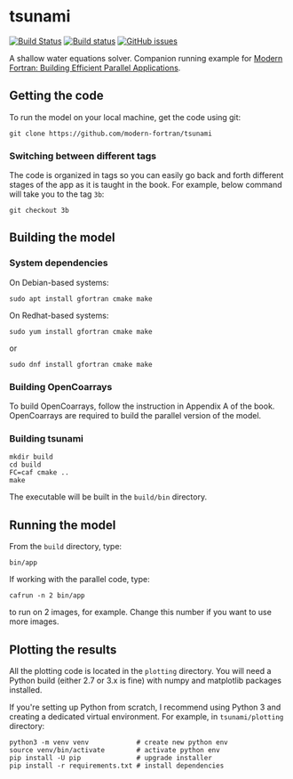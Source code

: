 # tsunami

[![Build Status](https://travis-ci.org/modern-fortran/tsunami.svg?branch=master)](https://travis-ci.org/modern-fortran/tsunami)
[![Build status](https://ci.appveyor.com/api/projects/status/ttcpllua2iqdv937?svg=true)](https://ci.appveyor.com/project/scivision/tsunami)
[![GitHub issues](https://img.shields.io/github/issues/modern-fortran/tsunami.svg)](https://github.com/modern-fortran/tsunami/issues)

A shallow water equations solver. Companion running example 
for [Modern Fortran: Building Efficient Parallel Applications](https://www.manning.com/books/modern-fortran?a_aid=modernfortran&a_bid=2dc4d442).

## Getting the code

To run the model on your local machine, get the code using git:

```
git clone https://github.com/modern-fortran/tsunami
```

### Switching between different tags

The code is organized in tags so you can easily go back and forth 
different stages of the app as it is taught in the book.
For example, below command will take you to the tag `3b`:

```
git checkout 3b
```

## Building the model

### System dependencies

On Debian-based systems:

```
sudo apt install gfortran cmake make
```

On Redhat-based systems:

```
sudo yum install gfortran cmake make
```

or

```
sudo dnf install gfortran cmake make
```

### Building OpenCoarrays

To build OpenCoarrays, follow the instruction in Appendix A of the book.
OpenCoarrays are required to build the parallel version of the model.

### Building tsunami

```
mkdir build
cd build
FC=caf cmake ..
make
```

The executable will be built in the `build/bin` directory.

## Running the model

From the `build` directory, type:

```
bin/app
```

If working with the parallel code, type:

```
cafrun -n 2 bin/app
```

to run on 2 images, for example.
Change this number if you want to use more images.

## Plotting the results

All the plotting code is located in the `plotting` directory.
You will need a Python build (either 2.7 or 3.x is fine) 
with numpy and matplotlib packages installed.

If you're setting up Python from scratch, I recommend using Python 3
and creating a dedicated virtual environment. 
For example, in `tsunami/plotting` directory:

```
python3 -m venv venv            # create new python env
source venv/bin/activate        # activate python env
pip install -U pip              # upgrade installer
pip install -r requirements.txt # install dependencies
```
